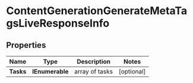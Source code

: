 # ContentGenerationGenerateMetaTagsLiveResponseInfo


## Properties

| Name | Type | Description | Notes |
|------------ | ------------- | ------------- | -------------|
**Tasks** | **IEnumerable<ContentGenerationGenerateMetaTagsLiveTaskInfo>** | array of tasks |[optional]|